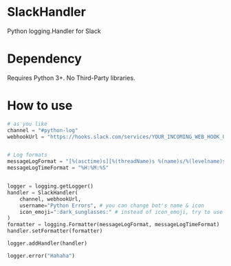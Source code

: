 # SlackHandler
Python logging.Handler for Slack

# Dependency
Requires Python 3+. No Third-Party libraries.

# How to use
```python
# as you like
channel = "#python-log"
webhookUrl = "https://hooks.slack.com/services/YOUR_INCOMING_WEB_HOOK_URL_HERE"


# Log formats
messageLogFormat = "[%(asctime)s][%(threadName)s %(name)s/%(levelname)s]: %(message)s"
messageLogTimeFormat = "%H:%M:%S"


logger = logging.getLogger()
handler = SlackHandler(
    channel, webhookUrl,
    username="Python Errors", # you can change bot's name & icon
    icon_emoji=":dark_sunglasses:" # instead of icon_emoji, try to use icon_url
)
formatter = logging.Formatter(messageLogFormat, messageLogTimeFormat)
handler.setFormatter(formatter)

logger.addHandler(handler)

logger.error("Hahaha")
```
